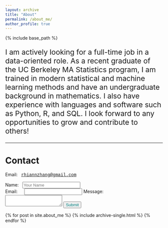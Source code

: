 ```yaml
---
layout: archive
title: "About"
permalink: /about_me/
author_profile: true
---
```


{% include base_path %}

<p style="font-size: 23px">
  I am actively looking for a full-time job in a data-oriented role. As a recent graduate of the UC Berkeley MA Statistics program, I am trained in modern statistical and machine learning methods and have an undergraduate background in mathematics. I also have experience with languages and software such as Python, R, and SQL. I look forward to any opportunities to grow and contribute to others! 
</p>

<hr/>


# Contact

Email: &nbsp; <span style = "font-family:'Courier New',monospace;">rhiannzhang@gmail.com</span>

<form name="gform" id="gform" enctype="text/plain" action="https://docs.google.com/forms/d/e/1FAIpQLSf2rcIOe5JCeeVmf0dyA5T5paxStMnz-KR8zEhDdn7kQveIUA/formResponse?usp=pp_url" target="hidden_iframe" onsubmit="setTimeout(function(){window.location.reload();},10);">
  Name: &nbsp; <input type="text" name="entry.1617483516" placeholder="Your Name" id="entry.1617483516"><br>
  Email: &emsp; <input type="text" name="entry.1417233657" id="entry.1417233657">
  Message:<br>
  <textarea name="entry.1487389352" id="entry.1487389352"></textarea>
  <input type="submit" value="Submit" style="color: teal">
</form> 

<iframe name="hidden_iframe" id="hidden_iframe" style="display:none;" onload="if(submitted) {}"></iframe>

{% for post in site.about_me %}
  {% include archive-single.html %}
{% endfor %}
